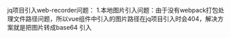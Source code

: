 jq项目引入web-recorder问题：
  1.本地图片引入问题：由于没有webpack打包处理文件路径问题，所以vue组件中引入的图片路径在jq项目引入时会404，解决方案就是把图片转成base64 引入